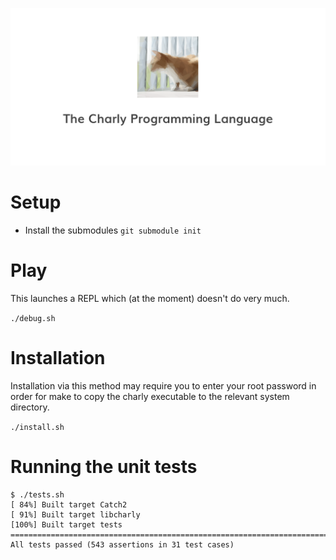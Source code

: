 ![Charly Programming Language](docs/charly-vm.png)

# Setup

- Install the submodules `git submodule init`

# Play

This launches a REPL which (at the moment) doesn't do very much.

`./debug.sh`

# Installation

Installation via this method may require you to enter your root password
in order for make to copy the charly executable to the relevant system directory.

`./install.sh`

# Running the unit tests

```
$ ./tests.sh
[ 84%] Built target Catch2
[ 91%] Built target libcharly
[100%] Built target tests
===============================================================================
All tests passed (543 assertions in 31 test cases)
```
